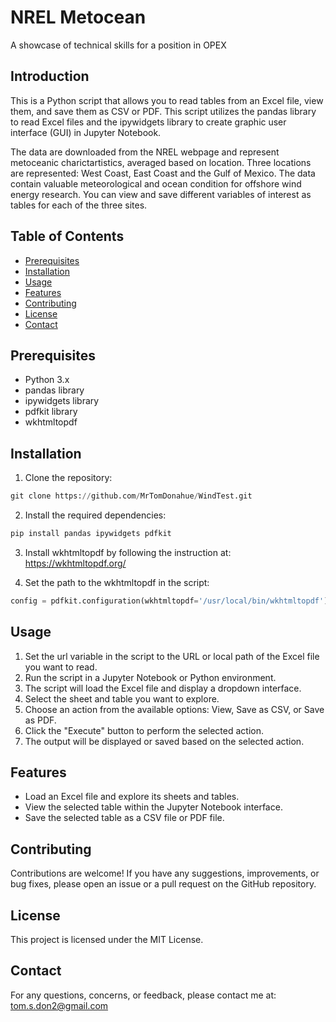 # NREL Metocean

A showcase of technical skills for a position in OPEX

## Introduction

This is a Python script that allows you to read tables from an Excel file, view them, and save them as CSV or PDF. This script utilizes the pandas library to read Excel files and the ipywidgets library to create graphic user interface (GUI) in Jupyter Notebook.

The data are downloaded from the NREL webpage and represent metoceanic charictartistics, averaged based on location. Three locations are represented: West Coast, East Coast and the Gulf of Mexico. The data contain valuable meteorological and ocean condition for offshore wind energy research. You can view and save different  variables of interest as tables for each of the three sites.

## Table of Contents
- [Prerequisites](#prerequisites)
- [Installation](#installation)
- [Usage](#usage)
- [Features](#features)
- [Contributing](#contributing)
- [License](#license)
- [Contact](#contact)

## Prerequisites

- Python 3.x
- pandas library
- ipywidgets library
- pdfkit library
- wkhtmltopdf

## Installation

1. Clone the repository:
```python
git clone https://github.com/MrTomDonahue/WindTest.git
```

2. Install the required dependencies:
```python
pip install pandas ipywidgets pdfkit
```

3. Install wkhtmltopdf by following the instruction at: 
https://wkhtmltopdf.org/ 

4.  Set the path to the wkhtmltopdf in the script:
```python
config = pdfkit.configuration(wkhtmltopdf='/usr/local/bin/wkhtmltopdf')
```

## Usage

1. Set the url variable in the script to the URL or local path of the Excel file you want to read.
2. Run the script in a Jupyter Notebook or Python environment.
3. The script will load the Excel file and display a dropdown interface.
4. Select the sheet and table you want to explore.
5. Choose an action from the available options: View, Save as CSV, or Save as PDF.
6. Click the "Execute" button to perform the selected action.
7. The output will be displayed or saved based on the selected action.

## Features
- Load an Excel file and explore its sheets and tables.
- View the selected table within the Jupyter Notebook interface.
- Save the selected table as a CSV file or PDF file.

## Contributing 
Contributions are welcome! If you have any suggestions, improvements, or bug fixes, please open an issue or a pull request on the GitHub repository.

## License
This project is licensed under the MIT License.

## Contact
For any questions, concerns, or feedback, please contact me at: 
tom.s.don2@gmail.com


